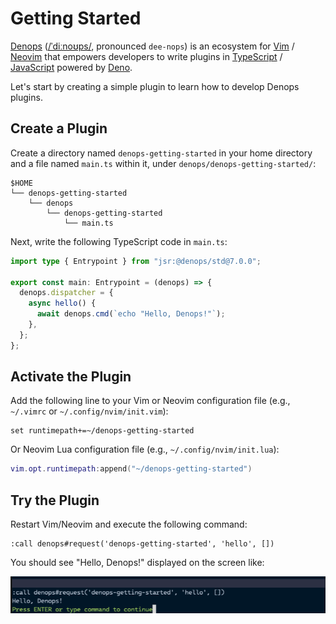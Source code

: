 # Getting Started

[Denops] ([/ˈdiːnoʊps/](http://ipa-reader.xyz/?text=%CB%88di%CB%90no%CA%8Aps),
pronounced `dee-nops`) is an ecosystem for [Vim] / [Neovim] that empowers
developers to write plugins in [TypeScript] / [JavaScript] powered by [Deno].

Let's start by creating a simple plugin to learn how to develop Denops plugins.

## Create a Plugin

Create a directory named `denops-getting-started` in your home directory and a
file named `main.ts` within it, under `denops/denops-getting-started/`:

```
$HOME
└── denops-getting-started
    └── denops
        └── denops-getting-started
            └── main.ts
```

Next, write the following TypeScript code in `main.ts`:

```typescript:denops/denops-getting-started/main.ts
import type { Entrypoint } from "jsr:@denops/std@7.0.0";

export const main: Entrypoint = (denops) => {
  denops.dispatcher = {
    async hello() {
      await denops.cmd(`echo "Hello, Denops!"`);
    },
  };
};
```

## Activate the Plugin

Add the following line to your Vim or Neovim configuration file (e.g.,
`~/.vimrc` or `~/.config/nvim/init.vim`):

```vim
set runtimepath+=~/denops-getting-started
```

Or Neovim Lua configuration file (e.g., `~/.config/nvim/init.lua`):

```lua
vim.opt.runtimepath:append("~/denops-getting-started")
```

## Try the Plugin

Restart Vim/Neovim and execute the following command:

```vim
:call denops#request('denops-getting-started', 'hello', [])
```

You should see "Hello, Denops!" displayed on the screen like:

![](./img/README-01.png)

[Denops]: https://github.com/vim-denops/denops.vim
[Vim]: https://www.vim.org/
[Neovim]: https://neovim.io/
[TypeScript]: https://www.typescriptlang.org/
[JavaScript]: https://developer.mozilla.org/en-US/docs/Web/JavaScript
[Deno]: https://deno.land/
